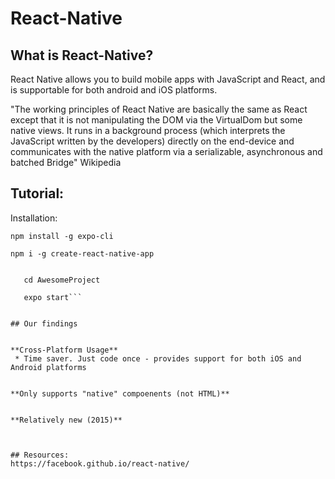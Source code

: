 # React-Native


## What is React-Native?
React Native allows you to build mobile apps with JavaScript and React, and is supportable for both android and iOS platforms.  

"The working principles of React Native are basically the same as React except that it is not manipulating the DOM via the VirtualDom but some native views. It runs in a background process (which interprets the JavaScript written by the developers) directly on the end-device and communicates with the native platform via a serializable, asynchronous and batched Bridge" Wikipedia


## Tutorial:
Installation:

```npm install -g expo-cli```

```npm i -g create-react-native-app```


```expo init AwesomeProject

   cd AwesomeProject
 
   expo start```


## Our findings


**Cross-Platform Usage**
 * Time saver. Just code once - provides support for both iOS and Android platforms
 

**Only supports "native" compoenents (not HTML)**


**Relatively new (2015)**



## Resources:
https://facebook.github.io/react-native/

